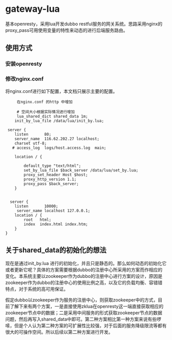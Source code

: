# gateway-lua


基本openresty，采用lua开发dubbo restful服务的网关系统。思路采用nginx的proxy_pass可用使用变量的特性来动态的进行后端服务路由。

## 使用方式

###  安装openresty


### 修改nginx.conf
	
将nginx.conf进行如下配置，本文档只展示主要的配置。
	
		 在nginx.conf 的http 中增加
		 
		 # 空间大小根据实际情况进行增加
		 lua_shared_dict shared_data 1m;
  		init_by_lua_file /data/lua/init_by.lua;

   	 server {
        listen       80;
        server_name  116.62.202.27 localhost;
		charset utf-8;
       # access_log  logs/host.access.log  main;

        location / {
         	
			default_type "text/html";
			set_by_lua_file $back_server /data/lua/set_by.lua;
			proxy_set_header Host $host;
			proxy_http_version 1.1;
			proxy_pass $back_server;
        }

	
	  server {
        listen       10000;
	     server_name localhost 127.0.0.1;
        location / {
            root   html;
            index  index.html index.htm;
        }
    }
    
    
    
## 关于shared_data的初始化的想法

现在是通过init_by.lua 进行的初始化，并且只是静态的。那么如何动态的初始化它或者更新它呢？具体的方案需要根据dubbo的注册中心所采用的方案而作相应的变化。本系统主要以zookeeper作为dubbo的注册中心进行方案的设计，原因是zookeeper作为dubbo的注册中心的使用比例之高，以及它的负载均衡、容错错特点，对于系统的高可用保证。

假定dubbo以zookeeper作为服务的注册中心，则获取zookeeper中的方式，目前了解下来有两个方案，一是直接使用zklua在openresty这一端直接获取相应的zookeeper节点中的数据；二是采用中间服务的形式获取zookeeper节点的数据问题，然后再写入shared_data中即可。第二种方案相比第一种方案来说有些啰嗦，但是个人认为第二种方案的可扩展性比较强，对于后面的服务降级限流等都有很大的可操作空间。所以后续以第二种方案进行开发。







  